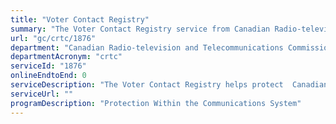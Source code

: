 ```yaml
---
title: "Voter Contact Registry"
summary: "The Voter Contact Registry service from Canadian Radio-television and Telecommunications Commission is not available end-to-end online, according to the GC Service Inventory."
url: "gc/crtc/1876"
department: "Canadian Radio-television and Telecommunications Commission"
departmentAcronym: "crtc"
serviceId: "1876"
onlineEndtoEnd: 0
serviceDescription: "The Voter Contact Registry helps protect  Canadians from rogue and misleading telephone calls during federal elections, and to ensure that those who contact voters during an election do so transparently."
serviceUrl: ""
programDescription: "Protection Within the Communications System"
---
```

